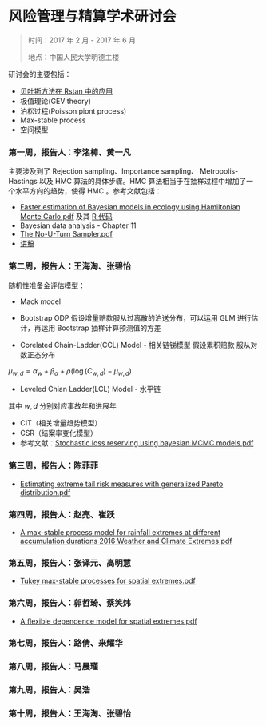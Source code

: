 # 风险管理与精算学术研讨会

> 时间：2017 年 2 月 - 2017 年 6 月
> 
> 地点：中国人民大学明德主楼

研讨会的主要包括：

* [贝叶斯方法在 Rstan 中的应用](https://github.com/lzx89757/Introduction-to-Rstan)
* 极值理论(GEV theory)
* 泊松过程(Poisson piont process)
* Max-stable process
* 空间模型

### 第一周，报告人：李洺樟、黄一凡
主要涉及到了 Rejection sampling、Importance sampling、
Metropolis-Hastings 以及 HMC 算法的具体步骤。HMC 算法相当于在抽样过程中增加了一个水平方向的趋势，使得 HMC
。参考文献包括：

* [Faster estimation of Bayesian models in ecology using Hamiltonian Monte Carlo.pdf](https://github.com/lzx89757/Seminar-2017/blob/master/week%201/Faster%20estimation%20of%20Bayesian%20models%20in%20ecology%20using%20Hamiltonian%20Monte%20Carlo.pdf) 及其 [R 代码](https://github.com/colemonnahan/gradmcmc)
* Bayesian data analysis - Chapter 11
* [The No-U-Turn Sampler.pdf](https://github.com/lzx89757/Seminar-2017/blob/master/week%201/The%20No-U-Turn%20Sampler.pdf)
* [讲稿](https://github.com/lzx89757/Seminar-2017/blob/master/week%201/Faster%20estimation%20of%20Bayesian%20models(PPT).pptx)


### 第二周，报告人：王海淘、张碧怡
随机性准备金评估模型：

* Mack model

* Bootstrap ODP
假设增量赔款服从过离散的泊送分布，可以运用 GLM 进行估计，再运用 Bootstrap 抽样计算预测值的方差

* Corelated Chain-Ladder(CCL) Model - 相关链锑模型
假设累积赔款
服从对数正态分布

$\mu_{w,d}=\alpha_{w} + \beta_{\alpha}+\rho(\log(C_{w,d})-\mu_{w,d})$  

* Leveled Chian Ladder(LCL) Model - 水平链

其中 $w,d$ 分别对应事故年和进展年

* CIT（相关增量趋势模型）
* CSR（结案率变化模型）
* 参考文献：[Stochastic loss reserving using bayesian MCMC models.pdf](https://github.com/lzx89757/Actuarial-Literatures/blob/master/papers/Stochastic%20loss%20reserving%20using%20bayesian%20MCMC%20models.PDF)

### 第三周，报告人：陈菲菲
* [Estimating extreme tail risk measures with generalized Pareto distribution.pdf](https://github.com/lzx89757/Actuarial-Literatures/blob/master/papers/Estimating%20extreme%20tail%20risk%20measures%20with%20generalized%20Pareto%20distribution.pdf)


### 第四周，报告人：赵亮、崔跃
* [A max-stable process model for rainfall extremes at different accumulation durations 2016 Weather and Climate Extremes.pdf](https://github.com/lzx89757/Actuarial-Literatures/blob/master/papers/A%20max-stable%20process%20model%20for%20rainfall%20extremes%20at%20different%20accumulation%20durations%202016%20Weather%20and%20Climate%20Extremes.pdf)

### 第五周，报告人：张译元、高明慧
* [Tukey max-stable processes for spatial extremes.pdf](https://github.com/lzx89757/Actuarial-Literatures/blob/master/papers/Tukey%20max-stable%20processes%20for%20spatial%20extremes.pdf)

### 第六周，报告人：郭哲琦、蔡笑炜
* [A flexible dependence model for spatial extremes.pdf](https://github.com/lzx89757/Actuarial-Literatures/blob/master/papers/A%20flexible%20dependence%20model%20for%20spatial%20extremes.pdf)


### 第七周，报告人：路倩、来耀华


### 第八周，报告人：马晨瑾


### 第九周，报告人：吴浩


### 第十周，报告人：王海淘、张碧怡

